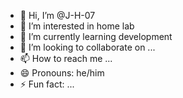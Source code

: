 - 👋 Hi, I’m @J-H-07
- 👀 I’m interested in home lab
- 🌱 I’m currently learning development
- 💞️ I’m looking to collaborate on ...
- 📫 How to reach me ...
- 😄 Pronouns: he/him
- ⚡ Fun fact: ...

<!---
J-H-07/J-H-07 is a ✨ special ✨ repository because its `README.md` (this file) appears on your GitHub profile.
You can click the Preview link to take a look at your changes.
--->
